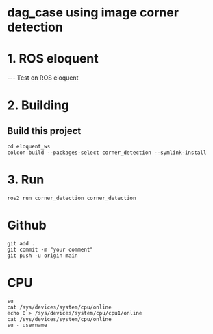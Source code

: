 # dag_case using image corner detection

# 1. ROS eloquent
--- Test on ROS eloquent

# 2. Building
## Build this project
```
cd eloquent_ws
colcon build --packages-select corner_detection --symlink-install
```
# 3. Run
```
ros2 run corner_detection corner_detection
```

# Github

```
git add .
git commit -m "your comment"
git push -u origin main
```

# CPU 
```
su
cat /sys/devices/system/cpu/online
echo 0 > /sys/devices/system/cpu/cpu1/online
cat /sys/devices/system/cpu/online
su - username
```